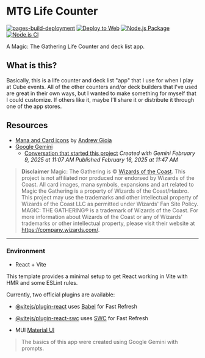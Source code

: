 # MTG Life Counter

[![pages-build-deployment](https://github.com/AdamJ/my-mtg-app/actions/workflows/pages/pages-build-deployment/badge.svg)](https://github.com/AdamJ/my-mtg-app/actions/workflows/pages/pages-build-deployment)
[![Deploy to Web](https://github.com/AdamJ/my-mtg-app/actions/workflows/.deploy.yml/badge.svg)](https://github.com/AdamJ/my-mtg-app/actions/workflows/.deploy.yml)
[![Node.js Package](https://github.com/AdamJ/my-mtg-app/actions/workflows/npm-publish-github-packages.yml/badge.svg)](https://github.com/AdamJ/my-mtg-app/actions/workflows/npm-publish-github-packages.yml)
[![Node.js CI](https://github.com/AdamJ/my-mtg-app/actions/workflows/node.js.yml/badge.svg)](https://github.com/AdamJ/my-mtg-app/actions/workflows/node.js.yml)

A Magic: The Gathering Life Counter and deck list app.

## What is this?

Basically, this is a life counter and deck list "app" that I use for when I play at Cube events. All of the other counters and/or deck builders that I've used are great in their own ways, but I wanted to make something for myself that I could customize. If others like it, maybe I'll share it or distribute it through one of the app stores.

## Resources

- [Mana and Card icons](https://mana.andrewgioia.com/icons.html) by [Andrew Gioia](https://andrewgioia.com)
- [Google Gemini](https://gemini.google.com "Link to Google Gemini")
  - [Conversation that started this project](https://g.co/gemini/share/b995bfe31add "Link to Google Gemini chat history") _Created with Gemini February 9, 2025 at 11:07 AM
Published February 16, 2025 at 11:47 AM_

> **Disclaimer** Magic: The Gathering is © [Wizards of the Coast](https://company.wizards.com/en). This project is not affiliated nor produced nor endorsed by Wizards of the Coast.
All card images, mana symbols, expansions and art related to Magic the Gathering is a property of Wizards of the Coast/Hasbro.
This project may use the trademarks and other intellectual property of Wizards of the Coast LLC as permitted under Wizards' Fan Site Policy. MAGIC: THE GATHERING® is a trademark of Wizards of the Coast. For more information about Wizards of the Coast or any of Wizards' trademarks or other intellectual property, please visit their website at https://company.wizards.com/.

---

### Environment

- React + Vite

This template provides a minimal setup to get React working in Vite with HMR and some ESLint rules.

Currently, two official plugins are available:

- [@vitejs/plugin-react](https://github.com/vitejs/vite-plugin-react/blob/main/packages/plugin-react/README.md) uses [Babel](https://babeljs.io/) for Fast Refresh
- [@vitejs/plugin-react-swc](https://github.com/vitejs/vite-plugin-react-swc) uses [SWC](https://swc.rs/) for Fast Refresh

- MUI [Material UI](https://mui.com/material-ui/all-components/)

> The basics of this app were created using Google Gemini with prompts.
